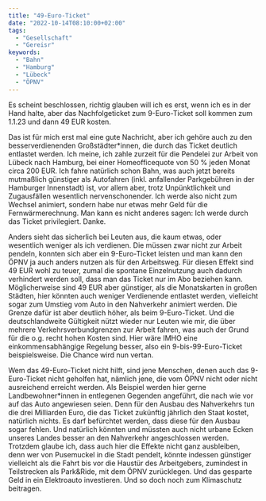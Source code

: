 ```yaml
---
title: "49-Euro-Ticket"
date: "2022-10-14T08:10:00+02:00"
tags:
  - "Gesellschaft"
  - "Gereisr"
keywords:
  - "Bahn"
  - "Hamburg"
  - "Lübeck"
  - "ÖPNV"
---
```


Es scheint beschlossen, richtig glauben will ich es erst, wenn ich es in der Hand halte, aber das Nachfolgeticket zum 9-Euro-Ticket soll kommen zum 1.1.23 und dann 49 EUR kosten. 

Das ist für mich erst mal eine gute Nachricht, aber ich gehöre auch zu den besserverdienenden Großstädter\*innen, die durch das Ticket deutlich entlastet werden. Ich meine, ich zahle zurzeit für die Pendelei zur Arbeit von Lübeck nach Hamburg, bei einer Homeofficequote von 50 % jeden Monat circa 200 EUR. Ich fahre natürlich schon Bahn, was auch jetzt bereits mutmaßlich günstiger als Autofahren (inkl. anfallender Parkgebühren in der Hamburger Innenstadt) ist, vor allem aber, trotz Unpünktlichkeit und Zugausfällen wesentlich nervenschonender. Ich werde also nicht zum Wechsel animiert, sondern habe nur etwas mehr Geld für die Fernwärmerechnung. Man kann es nicht anderes sagen: Ich werde durch das Ticket privilegiert. Danke.

Anders sieht das sicherlich bei Leuten aus, die kaum etwas, oder wesentlich weniger als ich verdienen. Die müssen zwar nicht zur Arbeit pendeln, konnten sich aber ein 9-Euro-Ticket leisten und man kann den ÖPNV ja auch anders nutzen als für den Arbeitsweg. Für diesen Effekt sind 49 EUR wohl zu teuer, zumal die spontane Einzelnutzung auch dadurch verhindert werden soll, dass man das Ticket nur im Abo beziehen kann. Möglicherweise sind 49 EUR aber günstiger, als die Monatskarten in großen Städten, hier könnten auch weniger Verdienende entlastet werden, vielleicht sogar zum Umstieg vom Auto in den Nahverkehr animiert werden. Die Grenze dafür ist aber deutlich höher, als beim 9-Euro-Ticket. Und die deutschlandweite Gültigkeit nützt wieder nur Leuten wie mir, die über mehrere Verkehrsverbundgrenzen zur Arbeit fahren, was auch der Grund für die o.g. recht hohen Kosten sind. Hier wäre IMHO eine einkommensabhängige Regelung besser, also ein 9-bis-99-Euro-Ticket beispielsweise. Die Chance wird nun vertan. 

Wem das 49-Euro-Ticket nicht hilft, sind jene Menschen, denen auch das 9-Euro-Ticket nicht geholfen hat, nämlich jene, die vom ÖPNV nicht oder nicht ausreichend erreicht werden. Als Beispiel werden hier gerne Landbewohner\*innen in entlegenen Gegenden angeführt, die nach wie vor auf das Auto angewiesen seien. Denn für den Ausbau des Nahverkehrs tun die drei Milliarden Euro, die das Ticket zukünftig jährlich den Staat kostet, natürlich nichts. Es darf befürchtet werden, dass diese für den Ausbau sogar fehlen. Und natürlich könnten und müssten auch nicht urbane Ecken unseres Landes besser an den Nahverkehr angeschlossen werden. Trotzdem glaube ich, dass auch hier die Effekte nicht ganz ausbleiben, denn wer von Pusemuckel in die Stadt pendelt, könnte indessen günstiger vielleicht als die Fahrt bis vor die Haustür des Arbeitgebers, zumindest in Teilstrecken als Park&Ride, mit dem ÖPNV zurücklegen. Und das gesparte Geld in ein Elektroauto investieren. Und so doch noch zum Klimaschutz beitragen. 
